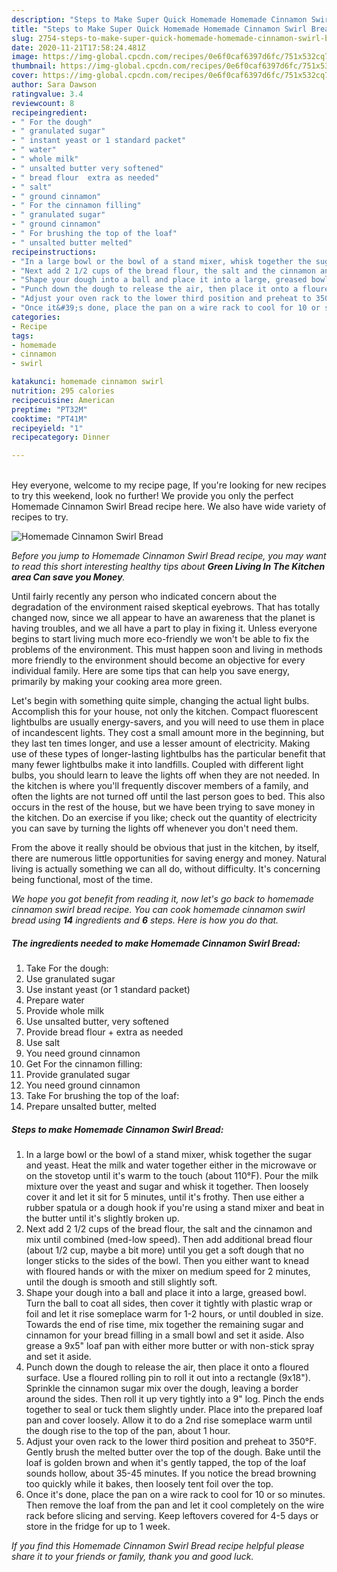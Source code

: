 ```yaml
---
description: "Steps to Make Super Quick Homemade Homemade Cinnamon Swirl Bread"
title: "Steps to Make Super Quick Homemade Homemade Cinnamon Swirl Bread"
slug: 2754-steps-to-make-super-quick-homemade-homemade-cinnamon-swirl-bread
date: 2020-11-21T17:58:24.481Z
image: https://img-global.cpcdn.com/recipes/0e6f0caf6397d6fc/751x532cq70/homemade-cinnamon-swirl-bread-recipe-main-photo.jpg
thumbnail: https://img-global.cpcdn.com/recipes/0e6f0caf6397d6fc/751x532cq70/homemade-cinnamon-swirl-bread-recipe-main-photo.jpg
cover: https://img-global.cpcdn.com/recipes/0e6f0caf6397d6fc/751x532cq70/homemade-cinnamon-swirl-bread-recipe-main-photo.jpg
author: Sara Dawson
ratingvalue: 3.4
reviewcount: 8
recipeingredient:
- " For the dough"
- " granulated sugar"
- " instant yeast or 1 standard packet"
- " water"
- " whole milk"
- " unsalted butter very softened"
- " bread flour  extra as needed"
- " salt"
- " ground cinnamon"
- " For the cinnamon filling"
- " granulated sugar"
- " ground cinnamon"
- " For brushing the top of the loaf"
- " unsalted butter melted"
recipeinstructions:
- "In a large bowl or the bowl of a stand mixer, whisk together the sugar and yeast. Heat the milk and water together either in the microwave or on the stovetop until it&#39;s warm to the touch (about 110°F). Pour the milk mixture over the yeast and sugar and whisk it together. Then loosely cover it and let it sit for 5 minutes, until it&#39;s frothy. Then use either a rubber spatula or a dough hook if you&#39;re using a stand mixer and beat in the butter until it&#39;s slightly broken up."
- "Next add 2 1/2 cups of the bread flour, the salt and the cinnamon and mix until combined (med-low speed). Then add additional bread flour (about 1/2 cup, maybe a bit more) until you get a soft dough that no longer sticks to the sides of the bowl. Then you either want to knead with floured hands or with the mixer on medium speed for 2 minutes, until the dough is smooth and still slightly soft."
- "Shape your dough into a ball and place it into a large, greased bowl. Turn the ball to coat all sides, then cover it tightly with plastic wrap or foil and let it rise someplace warm for 1-2 hours, or until doubled in size. Towards the end of rise time, mix together the remaining sugar and cinnamon for your bread filling in a small bowl and set it aside. Also grease a 9x5&#34; loaf pan with either more butter or with non-stick spray and set it aside."
- "Punch down the dough to release the air, then place it onto a floured surface. Use a floured rolling pin to roll it out into a rectangle (9x18&#34;). Sprinkle the cinnamon sugar mix over the dough, leaving a border around the sides. Then roll it up very tightly into a 9&#34; log. Pinch the ends together to seal or tuck them slightly under. Place into the prepared loaf pan and cover loosely. Allow it to do a 2nd rise someplace warm until the dough rise to the top of the pan, about 1 hour."
- "Adjust your oven rack to the lower third position and preheat to 350°F. Gently brush the melted butter over the top of the dough. Bake until the loaf is golden brown and when it&#39;s gently tapped, the top of the loaf sounds hollow, about 35-45 minutes. If you notice the bread browning too quickly while it bakes, then loosely tent foil over the top."
- "Once it&#39;s done, place the pan on a wire rack to cool for 10 or so minutes. Then remove the loaf from the pan and let it cool completely on the wire rack before slicing and serving. Keep leftovers covered for 4-5 days or store in the fridge for up to 1 week."
categories:
- Recipe
tags:
- homemade
- cinnamon
- swirl

katakunci: homemade cinnamon swirl 
nutrition: 295 calories
recipecuisine: American
preptime: "PT32M"
cooktime: "PT41M"
recipeyield: "1"
recipecategory: Dinner

---
```

<br>
Hey everyone, welcome to my recipe page, If you're looking for new recipes to try this weekend, look no further! We provide you only the perfect Homemade Cinnamon Swirl Bread recipe here. We also have wide variety of recipes to try.
<br>


![Homemade Cinnamon Swirl Bread](https://img-global.cpcdn.com/recipes/0e6f0caf6397d6fc/751x532cq70/homemade-cinnamon-swirl-bread-recipe-main-photo.jpg)

<i>Before you jump to Homemade Cinnamon Swirl Bread recipe, you may want to read this short interesting healthy tips about 
<strong>Green Living In The Kitchen area Can save you Money</strong>.</i>
</br>

Until fairly recently any person who indicated concern about the degradation of the environment raised skeptical eyebrows. That has totally changed now, since we all appear to have an awareness that the planet is having troubles, and we all have a part to play in fixing it. Unless everyone begins to start living much more eco-friendly we won't be able to fix the problems of the environment. This must happen soon and living in methods more friendly to the environment should become an objective for every individual family. Here are some tips that can help you save energy, primarily by making your cooking area more green.

Let's begin with something quite simple, changing the actual light bulbs. Accomplish this for your house, not only the kitchen. Compact fluorescent lightbulbs are usually energy-savers, and you will need to use them in place of incandescent lights. They cost a small amount more in the beginning, but they last ten times longer, and use a lesser amount of electricity. Making use of these types of longer-lasting lightbulbs has the particular benefit that many fewer lightbulbs make it into landfills. Coupled with different light bulbs, you should learn to leave the lights off when they are not needed. In the kitchen is where you'll frequently discover members of a family, and often the lights are not turned off until the last person goes to bed. This also occurs in the rest of the house, but we have been trying to save money in the kitchen. Do an exercise if you like; check out the quantity of electricity you can save by turning the lights off whenever you don't need them.

From the above it really should be obvious that just in the kitchen, by itself, there are numerous little opportunities for saving energy and money. Natural living is actually something we can all do, without difficulty. It's concerning being functional, most of the time.


<i>We hope you got benefit from reading it, now let's go back to homemade cinnamon swirl bread recipe. You can cook homemade cinnamon swirl bread using <strong>14</strong> ingredients and <strong>6</strong> steps. Here is how you do that.
</i>

##### The ingredients needed to make Homemade Cinnamon Swirl Bread:

1. Take  For the dough:
1. Use  granulated sugar
1. Use  instant yeast (or 1 standard packet)
1. Prepare  water
1. Provide  whole milk
1. Use  unsalted butter, very softened
1. Provide  bread flour + extra as needed
1. Use  salt
1. You need  ground cinnamon
1. Get  For the cinnamon filling:
1. Provide  granulated sugar
1. You need  ground cinnamon
1. Take  For brushing the top of the loaf:
1. Prepare  unsalted butter, melted


##### Steps to make Homemade Cinnamon Swirl Bread:

1. In a large bowl or the bowl of a stand mixer, whisk together the sugar and yeast. Heat the milk and water together either in the microwave or on the stovetop until it&#39;s warm to the touch (about 110°F). Pour the milk mixture over the yeast and sugar and whisk it together. Then loosely cover it and let it sit for 5 minutes, until it&#39;s frothy. Then use either a rubber spatula or a dough hook if you&#39;re using a stand mixer and beat in the butter until it&#39;s slightly broken up.
1. Next add 2 1/2 cups of the bread flour, the salt and the cinnamon and mix until combined (med-low speed). Then add additional bread flour (about 1/2 cup, maybe a bit more) until you get a soft dough that no longer sticks to the sides of the bowl. Then you either want to knead with floured hands or with the mixer on medium speed for 2 minutes, until the dough is smooth and still slightly soft.
1. Shape your dough into a ball and place it into a large, greased bowl. Turn the ball to coat all sides, then cover it tightly with plastic wrap or foil and let it rise someplace warm for 1-2 hours, or until doubled in size. Towards the end of rise time, mix together the remaining sugar and cinnamon for your bread filling in a small bowl and set it aside. Also grease a 9x5&#34; loaf pan with either more butter or with non-stick spray and set it aside.
1. Punch down the dough to release the air, then place it onto a floured surface. Use a floured rolling pin to roll it out into a rectangle (9x18&#34;). Sprinkle the cinnamon sugar mix over the dough, leaving a border around the sides. Then roll it up very tightly into a 9&#34; log. Pinch the ends together to seal or tuck them slightly under. Place into the prepared loaf pan and cover loosely. Allow it to do a 2nd rise someplace warm until the dough rise to the top of the pan, about 1 hour.
1. Adjust your oven rack to the lower third position and preheat to 350°F. Gently brush the melted butter over the top of the dough. Bake until the loaf is golden brown and when it&#39;s gently tapped, the top of the loaf sounds hollow, about 35-45 minutes. If you notice the bread browning too quickly while it bakes, then loosely tent foil over the top.
1. Once it&#39;s done, place the pan on a wire rack to cool for 10 or so minutes. Then remove the loaf from the pan and let it cool completely on the wire rack before slicing and serving. Keep leftovers covered for 4-5 days or store in the fridge for up to 1 week.


<i>If you find this Homemade Cinnamon Swirl Bread recipe helpful please share it to your friends or family, thank you and good luck.</i>
